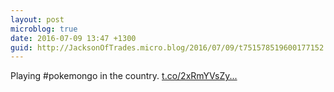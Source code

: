```yaml
---
layout: post
microblog: true
date: 2016-07-09 13:47 +1300
guid: http://JacksonOfTrades.micro.blog/2016/07/09/t751578519600177152.html
---
```

Playing #pokemongo in the country. [t.co/2xRmYVsZy...](https://t.co/2xRmYVsZyl)
